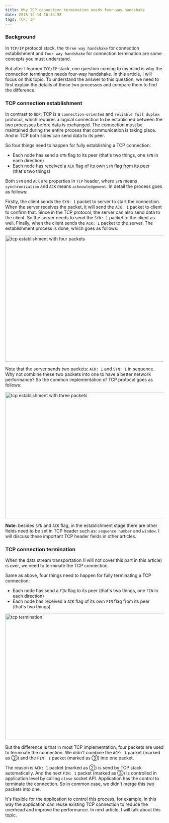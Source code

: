 ```yaml
---
title: Why TCP connection termination needs four-way handshake
date: 2018-12-14 16:34:58
tags: TCP, IP
---
```


### Background

In `TCP/IP` protocol stack, the `three way handshake` for connection establishment and `four way handshake` for connection termination are some concepts you must understand.

But after I learned `TCP/IP` stack, one question coming to my mind is why the connection termination needs four-way handshake. In this article, I will focus on this topic. To understand the answer to this question, we need to first explain the details of these two processes and compare them to find the difference. 

### TCP connection establishment

In contrast to `UDP`, TCP is a `connection-oriented` and `reliable full duplex` protocol, which requires a logical connection to be established between the two processes before data is exchanged. The connection must be maintained during the entire process that communication is taking place. And in TCP both sides can send data to its peer. 

So four things need to happen for fully establishing a TCP connection:
- Each node has send a `SYN` flag to its peer (that's two things, one `SYN` in each direction)
- Each node has received a `ACK` flag of its own `SYN` flag from its peer  (that's two things) 

Both `SYN` and `ACK` are properties in `TCP` header, where `SYN` means `synchronization` and `ACK` means `acknowledgement`. In detail the process goes as follows:

Firstly, the client sends the `SYN: 1` packet to server to start the connection. When the server receives the packet, it will send the `ACK: 1` packet to client to confirm that. Since in the TCP protocol, the server can also send data to the client. So the server needs to send the `SYN: 1` packet to the client as well. Finally, when the client sends the `ACK: 1` packet to the server. The establishment process is done, which goes as follows: 

<img src="/images/tcp-establishment-4-packets.png" title="tcp establishment with four packets" width="600px" height="400px">

Note that the server sends two packets: `ACK: 1` and `SYN: 1` in sequence. Why not combine these two packets into one to have a better network performance? So the common implementation of TCP protocol  goes as follows:

<img src="/images/tcp-establishment-3-packets.png" title="tcp establishment with three packets" width="600px" height="400px">

**Note**: besides `SYN` and `ACK` flag, in the establishment stage there are other fields need to be set in TCP header such as: `sequence number` and `window`. I will discuss these important TCP header fields in other articles.

### TCP connection termination

When the data stream transportation (I will not cover this part in this article) is over, we need to terminate the TCP connection. 

Same as above, four things need to happen for fully terminating a TCP connection:
- Each node has send a `FIN` flag to its peer (that's two things, one `FIN` in each direction)
- Each node has received a `ACK` flag of its own `FIN` flag from its peer  (that's two things) 

<img src="/images/tcp_termination.png" title="tcp termination" width="600px" height="400px">

But the difference is that in most TCP implementation, four packets are used to terminate the connection. We didn't combine the `ACK: 1` packet (marked as ②) and the `FIN: 1` packet (marked as ③) into one packet. 

The reason is `ACK: 1` packet (marked as ②) is send by TCP stack automatically. And the next `FIN: 1` packet (marked as ③) is controlled in application level by calling `close` socket API. Application has the control to terminate the connection. So in common case, we didn't merge this two packets into one. 

It's flexible for the application to control this process, for example, in this way the application can reuse existing TCP connection to reduce the overhead and improve the performance. In next article, I will talk about this topic.  
